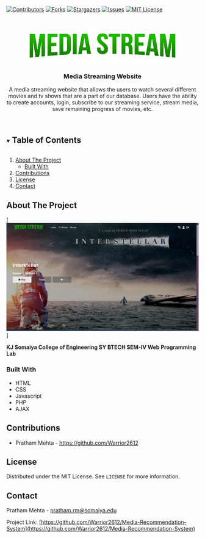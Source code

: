<!-- PROJECT SHIELDS -->
[![Contributors][contributors-shield]][contributors-url]
[![Forks][forks-shield]][forks-url]
[![Stargazers][stars-shield]][stars-url]
[![Issues][issues-shield]][issues-url]
[![MIT License][license-shield]][license-url]

<!-- PROJECT LOGO -->
<br />
<p align="center">
  <a href="https://github.com/Warrior2612/Media-Streaming-Website">
    <img src="images/logo.png" alt="Logo">
  </a>

  <h3 align="center">Media Streaming Website</h3>

  <p align="center">
    A media streaming website that allows the users to watch several different movies and tv shows that are a part of our database. Users have the ability to create accounts, login, subscribe to our streaming service, stream media, save remaining progress of movies, etc.
    <br />
    <br />
  </p>
</p>

<!-- TABLE OF CONTENTS -->
<details open="open">
  <summary><h2 style="display: inline-block">Table of Contents</h2></summary>
  <ol>
    <li>
      <a href="#about-the-project">About The Project</a>
      <ul>
        <li><a href="#built-with">Built With</a></li>
      </ul>
    </li>
    <li><a href="#contributing">Contributions</a></li>
    <li><a href="#license">License</a></li>
    <li><a href="#contact">Contact</a></li>
  </ol>
</details>

<!-- ABOUT THE PROJECT -->
## About The Project

[![Product Name Screen Shot][product-screenshot]]

**KJ Somaiya College of Engineering SY BTECH SEM-IV Web Programming Lab**

### Built With

* HTML
* CSS
* Javascript
* PHP
* AJAX

<!-- CONTRIBUTING -->
## Contributions
- Pratham Mehta - <a>https://github.com/Warrior2612</a>
  
<!-- LICENSE -->
## License

Distributed under the MIT License. See `LICENSE` for more information.

<!-- CONTACT -->
## Contact

Pratham Mehta - pratham.rm@somaiya.edu

Project Link: [https://github.com/Warrior2612/Media-Recommendation-System](https://github.com/Warrior2612/Media-Recommendation-System)

<!-- MARKDOWN LINKS & IMAGES -->
[contributors-shield]: https://img.shields.io/github/contributors/Warrior2612/Media-Streaming-Website.svg?style=for-the-badge
[contributors-url]: https://github.com/Warrior2612/Media-Streaming-Website/graphs/contributors
[forks-shield]: https://img.shields.io/github/forks/Warrior2612/Media-Streaming-Website.svg?style=for-the-badge
[forks-url]: https://github.com/Warrior2612/Media-Streaming-Website/network/members
[stars-shield]: https://img.shields.io/github/stars/Warrior2612/Media-Streaming-Website.svg?style=for-the-badge
[stars-url]: https://github.com/Warrior2612/Media-Streaming-Website/stargazers
[issues-shield]: https://img.shields.io/github/issues/Warrior2612/Media-Streaming-Website.svg?style=for-the-badge
[issues-url]: https://github.com/Warrior2612/Media-Streaming-Website/issues
[license-shield]: https://img.shields.io/github/license/Warrior2612/Media-Streaming-Website?label=license&style=for-the-badge
[license-url]: https://github.com/Warrior2612/Media-Streaming-Website/blob/main/LICENSE.txt
[product-screenshot]: images/screenshot.png
[product-screenshot1]: images/screenshot1.png
[product-screenshot2]: images/screenshot2.png
[product-screenshot3]: images/screenshot3.png
[product-screenshot4]: images/screenshot4.png
[product-screenshot5]: images/screenshot5.png
